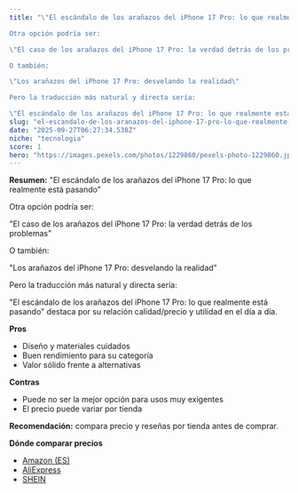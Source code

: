 ```yaml
---
title: "\"El escándalo de los arañazos del iPhone 17 Pro: lo que realmente está pasando\"

Otra opción podría ser:

\"El caso de los arañazos del iPhone 17 Pro: la verdad detrás de los problemas\"

O también:

\"Los arañazos del iPhone 17 Pro: desvelando la realidad\"

Pero la traducción más natural y directa sería:

\"El escándalo de los arañazos del iPhone 17 Pro: lo que realmente está pasando\""
slug: "el-escandalo-de-los-aranazos-del-iphone-17-pro-lo-que-realmente-esta-pasando-otr"
date: "2025-09-27T06:27:34.538Z"
niche: "tecnologia"
score: 1
hero: "https://images.pexels.com/photos/1229860/pexels-photo-1229860.jpeg?auto=compress&cs=tinysrgb&fit=crop&h=627&w=1200&auto=compress&cs=tinysrgb&w=1200&h=675&fit=crop"
---
```


**Resumen:** "El escándalo de los arañazos del iPhone 17 Pro: lo que realmente está pasando"

Otra opción podría ser:

"El caso de los arañazos del iPhone 17 Pro: la verdad detrás de los problemas"

O también:

"Los arañazos del iPhone 17 Pro: desvelando la realidad"

Pero la traducción más natural y directa sería:

"El escándalo de los arañazos del iPhone 17 Pro: lo que realmente está pasando" destaca por su relación calidad/precio y utilidad en el día a día.

**Pros**
- Diseño y materiales cuidados
- Buen rendimiento para su categoría
- Valor sólido frente a alternativas

**Contras**
- Puede no ser la mejor opción para usos muy exigentes
- El precio puede variar por tienda

**Recomendación:** compara precio y reseñas por tienda antes de comprar.

**Dónde comparar precios**
- [Amazon (ES)](https://www.amazon.es/s?k=%22El%20esc%C3%A1ndalo%20de%20los%20ara%C3%B1azos%20del%20iPhone%2017%20Pro%3A%20lo%20que%20realmente%20est%C3%A1%20pasando%22%0A%0AOtra%20opci%C3%B3n%20podr%C3%ADa%20ser%3A%0A%0A%22El%20caso%20de%20los%20ara%C3%B1azos%20del%20iPhone%2017%20Pro%3A%20la%20verdad%20detr%C3%A1s%20de%20los%20problemas%22%0A%0AO%20tambi%C3%A9n%3A%0A%0A%22Los%20ara%C3%B1azos%20del%20iPhone%2017%20Pro%3A%20desvelando%20la%20realidad%22%0A%0APero%20la%20traducci%C3%B3n%20m%C3%A1s%20natural%20y%20directa%20ser%C3%ADa%3A%0A%0A%22El%20esc%C3%A1ndalo%20de%20los%20ara%C3%B1azos%20del%20iPhone%2017%20Pro%3A%20lo%20que%20realmente%20est%C3%A1%20pasando%22&tag=teknovashop25-21)
- [AliExpress](https://www.aliexpress.com/wholesale?SearchText=%22El%20esc%C3%A1ndalo%20de%20los%20ara%C3%B1azos%20del%20iPhone%2017%20Pro%3A%20lo%20que%20realmente%20est%C3%A1%20pasando%22%0A%0AOtra%20opci%C3%B3n%20podr%C3%ADa%20ser%3A%0A%0A%22El%20caso%20de%20los%20ara%C3%B1azos%20del%20iPhone%2017%20Pro%3A%20la%20verdad%20detr%C3%A1s%20de%20los%20problemas%22%0A%0AO%20tambi%C3%A9n%3A%0A%0A%22Los%20ara%C3%B1azos%20del%20iPhone%2017%20Pro%3A%20desvelando%20la%20realidad%22%0A%0APero%20la%20traducci%C3%B3n%20m%C3%A1s%20natural%20y%20directa%20ser%C3%ADa%3A%0A%0A%22El%20esc%C3%A1ndalo%20de%20los%20ara%C3%B1azos%20del%20iPhone%2017%20Pro%3A%20lo%20que%20realmente%20est%C3%A1%20pasando%22)
- [SHEIN](https://www.shein.com/pdsearch/%22El%20esc%C3%A1ndalo%20de%20los%20ara%C3%B1azos%20del%20iPhone%2017%20Pro%3A%20lo%20que%20realmente%20est%C3%A1%20pasando%22%0A%0AOtra%20opci%C3%B3n%20podr%C3%ADa%20ser%3A%0A%0A%22El%20caso%20de%20los%20ara%C3%B1azos%20del%20iPhone%2017%20Pro%3A%20la%20verdad%20detr%C3%A1s%20de%20los%20problemas%22%0A%0AO%20tambi%C3%A9n%3A%0A%0A%22Los%20ara%C3%B1azos%20del%20iPhone%2017%20Pro%3A%20desvelando%20la%20realidad%22%0A%0APero%20la%20traducci%C3%B3n%20m%C3%A1s%20natural%20y%20directa%20ser%C3%ADa%3A%0A%0A%22El%20esc%C3%A1ndalo%20de%20los%20ara%C3%B1azos%20del%20iPhone%2017%20Pro%3A%20lo%20que%20realmente%20est%C3%A1%20pasando%22)